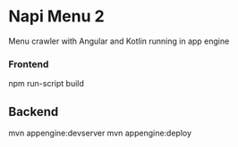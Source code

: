 # Napi Menu 2

Menu crawler with Angular and Kotlin running in app engine

### Frontend

npm run-script build

## Backend

mvn appengine:devserver
mvn appengine:deploy

